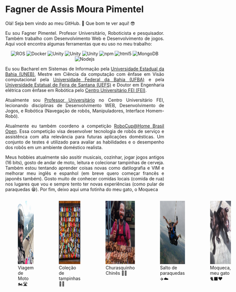
<body>
  <h1 align="justify">Fagner de Assis Moura Pimentel</h1>
  <p align="justify">Olá! Seja bem vindo ao meu GitHub. 👋 Que bom te ver aqui! 😎</p>
  <p align="justify"> </p>
  
  <p align="justify">Eu sou Fagner Pimentel. Profesor Universitário, Roboticista e pesquisador. Também trabalho com Desenvolvimento Web e Desenvolvimento de jogos. Aqui você encontra algumas ferramentas que eu uso no meu trabalho:</p>
  <p align="center">
    <img alt="ROS" src="https://img.shields.io/badge/-ROS-22314e?style=flat-square&logo=ros&logoColor=white" />
    <img alt="Docker" src="https://img.shields.io/badge/-Docker-46a2f1?style=flat-square&logo=docker&logoColor=white" />
    <img alt="Unity" src="https://img.shields.io/badge/-Unity-222c37?style=flat-square&logo=Unity&logoColor=white" />
    <img alt="Unity" src="https://img.shields.io/badge/-vim-3b883b?style=flat-square&logo=vim&logoColor=white" />
    <img alt="Unity" src="https://img.shields.io/badge/-LaTeX-008080?style=flat&logo=latex&logoColor=whitee" />
    <img alt="npm" src="https://img.shields.io/badge/-NPM-CB3837?style=flat-square&logo=npm&logoColor=white" />
    <img alt="html5" src="https://img.shields.io/badge/-HTML5-E34F26?style=flat-square&logo=html5&logoColor=white" />
    <img alt="MongoDB" src="https://img.shields.io/badge/-MongoDB-13aa52?style=flat-square&logo=mongodb&logoColor=white" />
    <img alt="Nodejs" src="https://img.shields.io/badge/-Nodejs-43853d?style=flat-square&logo=Node.js&logoColor=white" />
  
  </p>
  
  <p align="justify">Eu sou Bacharel em Sistemas de Informação pela <a href="https://portal.uneb.br/">Universidade Estadual da Bahia (UNEB)</a>, Mestre em Ciência da computação com ênfase em Visão computacional pela <a href="https://www.ufba.br/">Universidade Federal da Bahia (UFBA)</a> e pela <a href="https://www.uefs.br/">Universidade Estatual de Feira de Santana (UEFS)</a> e Doutor em Engenharia elétrica com ênfase em Robótica pelo <a href="https://portal.fei.edu.br/">Centro Universitário FEI (FEI)</a>.</p>
  
  <p align="justify">Atualmente sou <a href="https://github.com/FagnerPimentel-Academic">Professor Universitário</a> no Centro Universitário FEI, lecionando disciplinas de Desenvolvimento WEB, Desenvolvimento de Jogos, e Robótica (Navegação de robôs, Manipuladores, Interface Homem-Robô).</p>
  
  <p align="justify">Atualmente eu também coordeno a competição <a href="https://github.com/RoboCupAtHomeLatinAmerica">RoboCup@Home Brasil Open</a>. Essa competição visa desenvolver tecnologia de robôs de serviço e assistênca com alta relevância para futuras aplicações domésticas. Um conjunto de testes é utilizado para avaliar as habilidades e o desempenho dos robôs em um ambiente doméstico realista.</p>
  
  
  <p align="justify">Meus hobbies atualmente são assitir musicais, cozinhar, jogar jogos antigos (16 bits), gosto de andar de moto, leitura e colecionar tampinhas de cerveja. Também estou tentando aprender coisas novas como datilografia e VIM e melhorar meu inglês e espanhol (em breve quero começar francês e japonês também). Gosto muito de conhecer comidas locais (comida de rua) nos lugares que vou e sempre tento ter novas experiências (como pular de paraquedas 😁). Por fim, deixo aqui uma fotinha do meu gato, o Moqueca</p>

  <div style="display: flex; flex-direction: row;">
    <figure>
      <img class="fotos" height=200px src="imgs/moto.jpeg" alt="Vieagem de moto." /><br>
      <figcaption>Viagem de Moto 🏍️🛣️ </figcaption>
    </figure>
    <br>
    <figure>
      <img class="fotos" height=200px src="imgs/tampinhas.jpeg" alt="Coleção de tampinhas de cerveja." /><br>
      <figcaption>Coleção de tampinhas 🍺🍻 </figcaption>
    </figure>
    <br>
    <figure>
      <img class="fotos" height=200px src="imgs/comida-de-rua.jpeg" alt="Churasquinho Chinês." /><br>
      <figcaption>Churasquinho Chinês 🥡🍖 </figcaption>
    </figure>
    <br>
    <figure>
      <img class="fotos" height=200px src="imgs/paraquedas.jpeg" alt="Salto de paraquedas." /><br>
      <figcaption>Salto de paraquedas ✈️☁️ </figcaption>
    </figure>
    <br>
    <figure>
      <img class="fotos" height=200px src="imgs/moqueca.jpeg" alt="Moqueca, meu gato." /><br>
      <figcaption>Moqueca, meu gato 🐈‍⬛❤️ </figcaption>
    </figure>
  <div>

  
  
  
  <h3 align="justify">Meus Status do GitHub:</h3>
  
  <table align="justify">
    <tr>
      <td>
        <img align="center" src="https://github-readme-stats.vercel.app/api?username=fagnerpimentel&theme=bear&title_color=ff3068&show_icons=true">
      </td>
      <td>
        <img align="center" src="https://github-readme-stats.vercel.app/api/top-langs/?username=fagnerpimentel&theme=bear&hide_border=true">
      </td>
    </tr>
  </table>
  
  
  <h3 align="justify">Principais Repositórios:</h3>
  
  <div align="justify">
    <a href="https://github.com/fagnerpimentel/Aprendendo_ROS2">
      <img src="https://github-readme-stats.vercel.app/api/pin/?username=fagnerpimentel&repo=Aprendendo_ROS2&theme=buefy" />
    </a>
  </div>
  
  <h3 align="justify">Principais organizações que contribuo:</h3>
  <div align="justify">
    <ul>
      <li><a href="https://github.com/FagnerPimentel-Academic">FagnerPimentel-Academic</a></li>
      <li><a href="https://github.com/RoboCupAtHomeLatinAmerica">RoboCupAtHomeLatinAmerica</a></li>
    </ul>
  </div>
</body>  

<!--
- 🔭 I’m currently working on ...
- 🌱 I’m currently learning ...
- 👯 I’m looking to collaborate on ...
- 🤔 I’m looking for help with ...
- 💬 Ask me about ...
- 📫 How to reach me: ...
- 😄 Pronouns: ...
- ⚡ Fun fact: ...
-->
